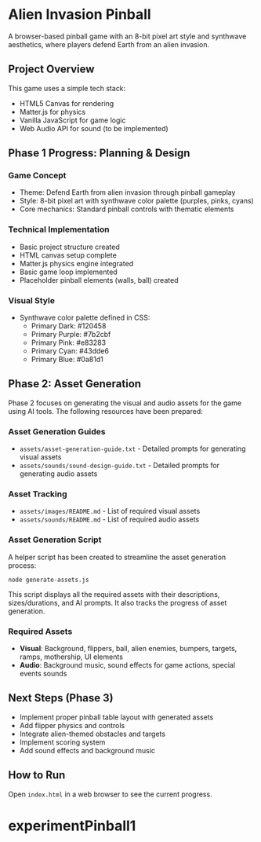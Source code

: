 # Alien Invasion Pinball

A browser-based pinball game with an 8-bit pixel art style and synthwave aesthetics, where players defend Earth from an alien invasion.

## Project Overview

This game uses a simple tech stack:
- HTML5 Canvas for rendering
- Matter.js for physics
- Vanilla JavaScript for game logic
- Web Audio API for sound (to be implemented)

## Phase 1 Progress: Planning & Design

### Game Concept
- Theme: Defend Earth from alien invasion through pinball gameplay
- Style: 8-bit pixel art with synthwave color palette (purples, pinks, cyans)
- Core mechanics: Standard pinball controls with thematic elements

### Technical Implementation
- Basic project structure created
- HTML canvas setup complete
- Matter.js physics engine integrated
- Basic game loop implemented
- Placeholder pinball elements (walls, ball) created

### Visual Style
- Synthwave color palette defined in CSS:
  - Primary Dark: #120458
  - Primary Purple: #7b2cbf
  - Primary Pink: #e83283
  - Primary Cyan: #43dde6
  - Primary Blue: #0a81d1

## Phase 2: Asset Generation

Phase 2 focuses on generating the visual and audio assets for the game using AI tools. The following resources have been prepared:

### Asset Generation Guides
- `assets/asset-generation-guide.txt` - Detailed prompts for generating visual assets
- `assets/sounds/sound-design-guide.txt` - Detailed prompts for generating audio assets

### Asset Tracking
- `assets/images/README.md` - List of required visual assets
- `assets/sounds/README.md` - List of required audio assets

### Asset Generation Script
A helper script has been created to streamline the asset generation process:
```
node generate-assets.js
```

This script displays all the required assets with their descriptions, sizes/durations, and AI prompts. It also tracks the progress of asset generation.

### Required Assets
- **Visual**: Background, flippers, ball, alien enemies, bumpers, targets, ramps, mothership, UI elements
- **Audio**: Background music, sound effects for game actions, special events sounds

## Next Steps (Phase 3)
- Implement proper pinball table layout with generated assets
- Add flipper physics and controls
- Integrate alien-themed obstacles and targets
- Implement scoring system
- Add sound effects and background music

## How to Run
Open `index.html` in a web browser to see the current progress.
# experimentPinball1

